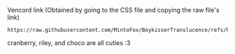 Vencord link (Obtained by going to the CSS file and copying the raw file's link)
```
https://raw.githubusercontent.com/MintoFox/BoykisserTranslucence/refs/heads/master/Translucence.theme.css
```




cranberry, riley, and choco are all cuties :3
